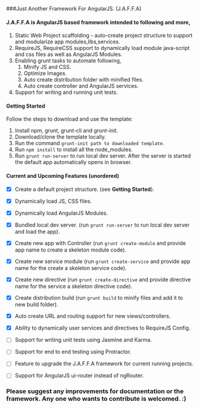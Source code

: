 ###Just Another Framework For AngularJS. (J.A.F.F.A)

#### J.A.F.F.A is AngularJS based framework intended to following and more,

1.  Static Web Project scaffolding - auto-create project structure to support and modularize app modules,libs,services.
2.  RequireJS, RequireCSS support to dynamically load module java-script and css files as well as AngularJS Modules.
3.  Enabling grunt tasks to automate following,
    1. Minify JS and CSS.
    2. Optimize Images.
    3. Auto create distribution folder with minified files. 
    4. Auto create controller and AngularJS services.
4.  Support for writing and running unit tests.


#### Getting Started
Follow the steps to download and use the template:

1. Install npm, grunt, grunt-cli and grunt-init.
2. Download/clone the template locally.
3. Run the command `grunt-init path to downloaded template`.
4. Run `npm install` to install all the node_modules. 
5. Run `grunt run-server` to run local dev server. After the server is started the default app automatically opens in browser.

#### Current and Upcoming Features (unordered)
- [X] Create a default project structure. (see <b>Getting Started</b>).
- [X] Dynamically load JS, CSS files.
- [X] Dynamically load AngularJS Modules.
- [X] Bundled local dev server. (run `grunt run-server` to run local dev server and load the app).
- [X] Create new app with Controller (run `grunt create-module` and provide app name to create a skeleton module code).
- [X] Create new service module (run `grunt create-service` and provide app name for the create a skeleton service code).
- [X] Create new directive (run `grunt create-directive` and provide directive name for the service a skeleton directive code).
- [X] Create distribution build (run `grunt build` to minify files and add it to new build folder).
- [X] Auto create URL and routing support for new views/controllers.
- [X] Ability to dynamically user services and directives to RequireJS Config.
- [ ] Support for writing unit tests using Jasmine and Karma.
- [ ] Support for end to end testing using Protractor.
- [ ] Feature to upgrade the J.A.F.F.A framework for current running projects.
- [ ] Support for AngularJS ui-router instead of ngRouter. 


### Please suggest any improvements for documentation or the framework. Any one who wants to contribute is welcomed. :)

